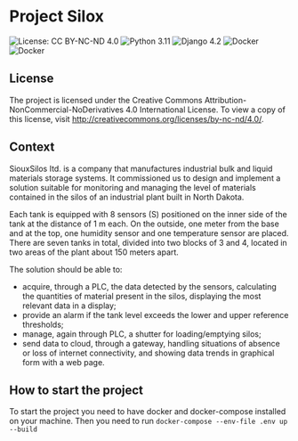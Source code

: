 # Project Silox
![License: CC BY-NC-ND 4.0](https://img.shields.io/badge/License-CC%20BY--NC--ND%204.0-lightgrey.svg) ![Python 3.11](https://img.shields.io/badge/python-3.11-blue.svg) ![Django 4.2](https://img.shields.io/badge/django-4.2-blue.svg) ![Docker](https://img.shields.io/badge/docker-yes-blue.svg) ![Docker](https://img.shields.io/badge/docker-compose-yes.svg)

## License
The project is licensed under the Creative Commons Attribution-NonCommercial-NoDerivatives 4.0 International License. 
To view a copy of this license, visit http://creativecommons.org/licenses/by-nc-nd/4.0/.

## Context
SiouxSilos Itd. is a company that manufactures industrial bulk and liquid materials storage systems. 
It commissioned us to design and implement a solution suitable for monitoring and managing the level of 
materials contained in the silos of an industrial plant built in North Dakota. 

Each tank is equipped with 8 sensors (S) positioned on the inner side of the tank at the distance of 1 m each. 
On the outside, one meter from the base and at the top, one humidity sensor and one temperature sensor are placed. 
There are seven tanks in total, divided into two blocks of 3 and 4, 
located in two areas of the plant about 150 meters apart. 

The solution should be able to: 
* acquire, through a PLC, the data detected by the sensors, calculating the quantities of material present in the silos, displaying the most relevant data in a display; 
* provide an alarm if the tank level exceeds the lower and upper reference thresholds;
* manage, again through PLC, a shutter for loading/emptying silos; 
* send data to cloud, through a gateway, handling situations of absence or loss of internet connectivity, and showing data trends in graphical form with a web page.

## How to start the project
To start the project you need to have docker and docker-compose installed on your machine.
Then you need to run `docker-compose --env-file .env up --build`
